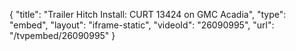 {
    "title": "Trailer Hitch Install: CURT 13424 on GMC Acadia",
    "type": "embed",
    "layout": "iframe-static",
    "videoId": "26090995",
    "url": "\/tvpembed\/26090995"
}